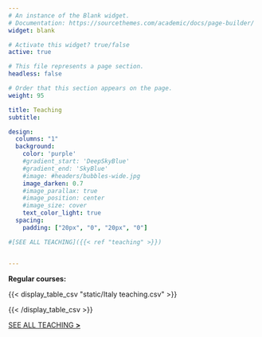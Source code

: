 ```yaml
---
# An instance of the Blank widget.
# Documentation: https://sourcethemes.com/academic/docs/page-builder/
widget: blank

# Activate this widget? true/false
active: true

# This file represents a page section.
headless: false

# Order that this section appears on the page.
weight: 95

title: Teaching
subtitle:

design:
  columns: "1"
  background:
    color: 'purple'
    #gradient_start: 'DeepSkyBlue'
    #gradient_end: 'SkyBlue'
    #image: #headers/bubbles-wide.jpg
    image_darken: 0.7
    #image_parallax: true
    #image_position: center
    #image_size: cover
    text_color_light: true
  spacing:
    padding: ["20px", "0", "20px", "0"]

#[SEE ALL TEACHING]({{< ref "teaching" >}})


---
```


**Regular courses:**

{{< display_table_csv "static/Italy teaching.csv" >}}

{{< /display_table_csv >}}






<a href="teaching">SEE ALL TEACHING <strong> > </strong> </a>
